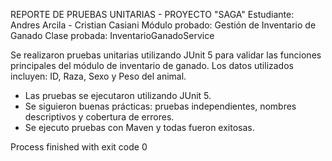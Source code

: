 REPORTE DE PRUEBAS UNITARIAS - PROYECTO "SAGA"
Estudiante: Andres Arcila - Cristian Casiani
Módulo probado: Gestión de Inventario de Ganado
Clase probada: InventarioGanadoService

Se realizaron pruebas unitarias utilizando JUnit 5 
para validar las funciones principales del módulo de inventario de ganado.
Los datos utilizados incluyen: ID, Raza, Sexo y Peso del animal.

- Las pruebas se ejecutaron utilizando JUnit 5.
- Se siguieron buenas prácticas: pruebas independientes, nombres descriptivos y cobertura de errores.
- Se ejecuto pruebas con Maven y todas fueron exitosas.

Process finished with exit code 0
